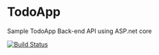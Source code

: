 # TodoApp
Sample TodoApp Back-end API using ASP.net core

[![Build Status](https://travis-ci.org/hungphamuy95/LOL.svg?branch=master)](https://travis-ci.org/hungphamuy95/LOL)
